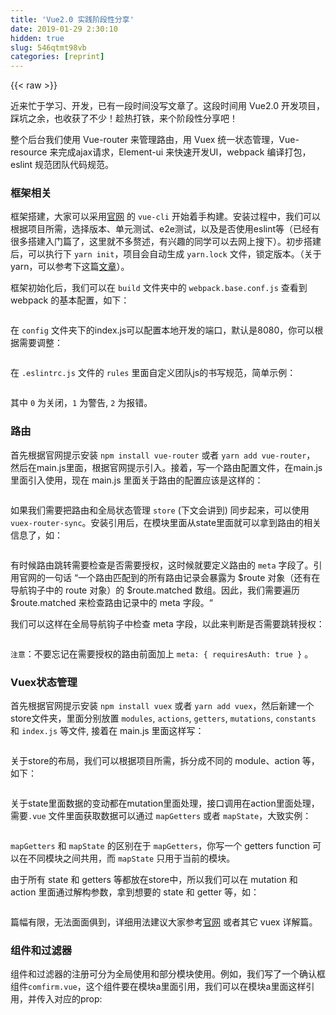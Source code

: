 ```yaml
---
title: 'Vue2.0 实践阶段性分享' 
date: 2019-01-29 2:30:10
hidden: true
slug: 546qtmt98vb
categories: [reprint]
---
```


{{< raw >}}

                    
<p>近来忙于学习、开发，已有一段时间没写文章了。这段时间用 Vue2.0 开发项目，踩坑之余，也收获了不少！趁热打铁，来个阶段性分享吧！</p>
<p>整个后台我们使用 Vue-router 来管理路由，用 Vuex 统一状态管理，Vue-resource 来完成ajax请求，Element-ui 来快速开发UI，webpack 编译打包，eslint 规范团队代码规范。</p>
<h3 id="articleHeader0">框架相关</h3>
<p>框架搭建，大家可以采用<a href="http://vuejs.org/v2/guide/installation.html#CLI" rel="nofollow noreferrer" target="_blank">官网</a> 的 <code>vue-cli</code> 开始着手构建。安装过程中，我们可以根据项目所需，选择版本、单元测试、e2e测试，以及是否使用eslint等（已经有很多搭建入门篇了，这里就不多赘述，有兴趣的同学可以去网上搜下）。初步搭建后，可以执行下 <code>yarn init</code>，项目会自动生成 <code>yarn.lock</code> 文件，锁定版本。（关于yarn，可以参考下这篇<a href="https://segmentfault.com/a/1190000007173332">文章</a>）。</p>
<p>框架初始化后，我们可以在 <code>build</code> 文件夹中的 <code>webpack.base.conf.js</code> 查看到 webpack 的基本配置，如下：</p>
<p><span class="img-wrap"><img data-src="/img/remote/1460000007909111?w=881&amp;h=552" src="https://static.alili.tech/img/remote/1460000007909111?w=881&amp;h=552" alt="" title="" style="cursor: pointer; display: inline;"></span></p>
<p>在 <code>config</code> 文件夹下的index.js可以配置本地开发的端口，默认是8080，你可以根据需要调整：</p>
<p><span class="img-wrap"><img data-src="/img/remote/1460000007909112?w=779&amp;h=119" src="https://static.alili.tech/img/remote/1460000007909112?w=779&amp;h=119" alt="" title="" style="cursor: pointer; display: inline;"></span></p>
<p>在 <code>.eslintrc.js</code> 文件的 <code>rules</code> 里面自定义团队js的书写规范，简单示例：</p>
<p><span class="img-wrap"><img data-src="/img/remote/1460000007909113?w=732&amp;h=176" src="https://static.alili.tech/img/remote/1460000007909113?w=732&amp;h=176" alt="" title="" style="cursor: pointer; display: inline;"></span></p>
<p>其中 <code>0</code> 为关闭，<code>1</code> 为警告, <code>2</code> 为报错。</p>
<h3 id="articleHeader1">路由</h3>
<p>首先根据官网提示安装 <code>npm install vue-router</code> 或者 <code>yarn add vue-router</code>， 然后在main.js里面，根据官网提示引入。接着，写一个路由配置文件，在main.js里面引入使用，现在 main.js 里面关于路由的配置应该是这样的：</p>
<p><span class="img-wrap"><img data-src="/img/remote/1460000007909114?w=800&amp;h=304" src="https://static.alili.tech/img/remote/1460000007909114?w=800&amp;h=304" alt="" title="" style="cursor: pointer; display: inline;"></span></p>
<p>如果我们需要把路由和全局状态管理 <code>store</code> (下文会讲到) 同步起来，可以使用 <code>vuex-router-sync</code>。安装引用后，在模块里面从state里面就可以拿到路由的相关信息了，如：</p>
<p><span class="img-wrap"><img data-src="/img/remote/1460000007909115?w=656&amp;h=84" src="https://static.alili.tech/img/remote/1460000007909115?w=656&amp;h=84" alt="" title="" style="cursor: pointer; display: inline;"></span></p>
<p>有时候路由跳转需要检查是否需要授权，这时候就要定义路由的 <code>meta</code> 字段了。引用官网的一句话 “一个路由匹配到的所有路由记录会暴露为 $route 对象（还有在导航钩子中的 route 对象）的 $route.matched 数组。因此，我们需要遍历 $route.matched 来检查路由记录中的 meta 字段。“</p>
<p>我们可以这样在全局导航钩子中检查 meta 字段，以此来判断是否需要跳转授权：</p>
<p><span class="img-wrap"><img data-src="/img/remote/1460000007909116?w=648&amp;h=244" src="https://static.alili.tech/img/remote/1460000007909116?w=648&amp;h=244" alt="" title="" style="cursor: pointer;"></span></p>
<p><code>注意</code>：不要忘记在需要授权的路由前面加上 <code>meta: { requiresAuth: true }</code> 。</p>
<h3 id="articleHeader2">Vuex状态管理</h3>
<p>首先根据官网提示安装 <code>npm install vuex</code> 或者 <code>yarn add vuex</code>，然后新建一个store文件夹，里面分别放置 <code>modules</code>, <code>actions</code>, <code>getters</code>, <code>mutations</code>, <code>constants</code> 和 <code>index.js</code> 等文件, 接着在 main.js 里面这样写：</p>
<p><span class="img-wrap"><img data-src="/img/remote/1460000007909117?w=538&amp;h=208" src="https://static.alili.tech/img/remote/1460000007909117?w=538&amp;h=208" alt="" title="" style="cursor: pointer; display: inline;"></span></p>
<p>关于store的布局，我们可以根据项目所需，拆分成不同的 module、action 等，如下：</p>
<p><span class="img-wrap"><img data-src="/img/remote/1460000007909118?w=213&amp;h=344" src="https://static.alili.tech/img/remote/1460000007909118?w=213&amp;h=344" alt="" title="" style="cursor: pointer; display: inline;"></span></p>
<p>关于state里面数据的变动都在mutation里面处理，接口调用在action里面处理，需要<code>.vue</code> 文件里面获取数据可以通过 <code>mapGetters</code> 或者 <code>mapState</code>，大致实例：</p>
<p><span class="img-wrap"><img data-src="/img/remote/1460000007909119?w=730&amp;h=118" src="https://static.alili.tech/img/remote/1460000007909119?w=730&amp;h=118" alt="" title="" style="cursor: pointer; display: inline;"></span></p>
<p><code>mapGetters</code> 和 <code>mapState</code> 的区别在于 <code>mapGetters</code>，你写一个 getters function 可以在不同模块之间共用，而 <code>mapState</code> 只用于当前的模块。</p>
<p>由于所有 state 和 getters 等都放在store中，所以我们可以在 mutation 和<br>action 里面通过解构参数，拿到想要的 state 和 getter 等，如：</p>
<p><span class="img-wrap"><img data-src="/img/remote/1460000007909120?w=661&amp;h=298" src="https://static.alili.tech/img/remote/1460000007909120?w=661&amp;h=298" alt="" title="" style="cursor: pointer;"></span></p>
<p>篇幅有限，无法面面俱到，详细用法建议大家参考<a href="http://vuex.vuejs.org/en/" rel="nofollow noreferrer" target="_blank">官网</a> 或者其它 vuex 详解篇。</p>
<h3 id="articleHeader3">组件和过滤器</h3>
<p>组件和过滤器的注册可分为全局使用和部分模块使用。例如，我们写了一个确认框组件<code>comfirm.vue</code>，这个组件要在模块a里面引用，我们可以在模块a里面这样引用，并传入对应的prop:</p>
<div class="widget-codetool" style="display:none;">
      <div class="widget-codetool--inner">
      <span class="selectCode code-tool" data-toggle="tooltip" data-placement="top" title="" data-original-title="全选"></span>
      <span type="button" class="copyCode code-tool" data-toggle="tooltip" data-placement="top" data-clipboard-text="<template>
  <div class=&quot;f-confirm&quot;>
    <f-confirm :confirmData=&quot;confirmData&quot; :isBill=&quot;isBill&quot;></f-confirm>
  </div>
</template>

<script>
import { mapGetters, mapActions } from 'vuex';
import fConfirm from './confirm';

export default {
  data() {
    return {
      isBill: true
    }
  },
  
  computed: mapGetters({
    confirmData 'getConfirmData'
  }),
  
  components: { fConfirm },
};
</script>" title="" data-original-title="复制"></span>
      <span type="button" class="saveToNote code-tool" data-toggle="tooltip" data-placement="top" title="" data-original-title="放进笔记"></span>
      </div>
      </div><pre class="hljs dust"><code><span class="xml"><span class="hljs-tag">&lt;<span class="hljs-name">template</span>&gt;</span>
  <span class="hljs-tag">&lt;<span class="hljs-name">div</span> <span class="hljs-attr">class</span>=<span class="hljs-string">"f-confirm"</span>&gt;</span>
    <span class="hljs-tag">&lt;<span class="hljs-name">f-confirm</span> <span class="hljs-attr">:confirmData</span>=<span class="hljs-string">"confirmData"</span> <span class="hljs-attr">:isBill</span>=<span class="hljs-string">"isBill"</span>&gt;</span><span class="hljs-tag">&lt;/<span class="hljs-name">f-confirm</span>&gt;</span>
  <span class="hljs-tag">&lt;/<span class="hljs-name">div</span>&gt;</span>
<span class="hljs-tag">&lt;/<span class="hljs-name">template</span>&gt;</span>

<span class="hljs-tag">&lt;<span class="hljs-name">script</span>&gt;</span><span class="actionscript">
<span class="hljs-meta"><span class="hljs-meta-keyword">import</span> </span></span></span><span class="hljs-template-variable">{ mapGetters, mapActions }</span><span class="xml"><span class="javascript"> <span class="hljs-keyword">from</span> <span class="hljs-string">'vuex'</span>;
<span class="hljs-keyword">import</span> fConfirm <span class="hljs-keyword">from</span> <span class="hljs-string">'./confirm'</span>;

<span class="hljs-keyword">export</span> <span class="hljs-keyword">default</span> </span></span><span class="hljs-template-variable">{
  data() {
    return {
      isBill: true
    }</span><span class="xml"><span class="undefined">
  },
  
  computed: mapGetters(</span></span><span class="hljs-template-variable">{
    confirmData 'getConfirmData'
  }</span><span class="xml"><span class="undefined">),
  
  components: </span></span><span class="hljs-template-variable">{ fConfirm }</span><span class="xml"><span class="undefined">,
};
</span><span class="hljs-tag">&lt;/<span class="hljs-name">script</span>&gt;</span></span></code></pre>
<p>此外，对于共用的组件和过滤器注册，我们可以统一在 main.js 里面，把它们加载进来，然后全局注册，做法如下：</p>
<p><span class="img-wrap"><img data-src="/img/remote/1460000007909121?w=733&amp;h=199" src="https://static.alili.tech/img/remote/1460000007909121?w=733&amp;h=199" alt="" title="" style="cursor: pointer; display: inline;"></span></p>
<p>这样注册后，我们在需要用到它们的任何一个组件里面，都可以使用。比如我需要在模块b里面用到 <code>header.vue</code> 和 <code>content.vue</code> 这两个组件，我直接在模块a里面这样写就行：</p>
<p><span class="img-wrap"><img data-src="/img/remote/1460000007909122?w=499&amp;h=179" src="https://static.alili.tech/img/remote/1460000007909122?w=499&amp;h=179" alt="" title="" style="cursor: pointer;"></span></p>
<p><code>注意</code>： 这时候 <code>&lt;script&gt;</code> 标签里面不需要再去 import 这个组件，也不需要写在<code>components</code> 里面了。</p>
<h3 id="articleHeader4">混合（mixin）</h3>
<p>写过 <code>Sass</code> 的同学都知道混合宏，那么，在Vue里面，mixin又是什么呢？官网是这样描述的，“<code>混合</code>是一种灵活的分布式复用 Vue 组件的方式。混合对象可以包含任意组件选项。以组件使用混合对象时，所有混合对象的选项将被混入该组件本身的选项。”</p>
<p>举个例子，比如我在 <code>模块a</code> 和 <code>模块b</code> 里面都需要用到这样的代码，那么我可以把它写成一个mixin，如下：</p>
<p><span class="img-wrap"><img data-src="/img/remote/1460000008122738?w=711&amp;h=427" src="https://static.alili.tech/img/remote/1460000008122738?w=711&amp;h=427" alt="" title="" style="cursor: pointer;"></span></p>
<p>在 <code>模块a</code> 或 <code>模块b</code> 里面这样引用就可以了：</p>
<p><span class="img-wrap"><img data-src="/img/remote/1460000008122739?w=728&amp;h=136" src="https://static.alili.tech/img/remote/1460000008122739?w=728&amp;h=136" alt="" title="" style="cursor: pointer; display: inline;"></span></p>
<p>要注意的是，当组件和 <code>混合</code>对象有同名钩子时，这些钩子将混合成一个数组，都会被调用，但是 <code>混合</code> 对象的钩子会比组件自身的钩子先被调用。引用官网的一个例子：</p>
<div class="widget-codetool" style="display:none;">
      <div class="widget-codetool--inner">
      <span class="selectCode code-tool" data-toggle="tooltip" data-placement="top" title="" data-original-title="全选"></span>
      <span type="button" class="copyCode code-tool" data-toggle="tooltip" data-placement="top" data-clipboard-text="    var mixin = {
      created: function () {
        console.log('混合对象的钩子被调用')
      }
    }
    new Vue({
      mixins: [mixin],
      created: function () {
        console.log('组件钩子被调用')
      }
    })
    // -> &quot;混合对象的钩子被调用&quot;
    // -> &quot;组件钩子被调用&quot;" title="" data-original-title="复制"></span>
      <span type="button" class="saveToNote code-tool" data-toggle="tooltip" data-placement="top" title="" data-original-title="放进笔记"></span>
      </div>
      </div><pre class="hljs javascript"><code class="javascrpt">    <span class="hljs-keyword">var</span> mixin = {
      <span class="hljs-attr">created</span>: <span class="hljs-function"><span class="hljs-keyword">function</span> (<span class="hljs-params"></span>) </span>{
        <span class="hljs-built_in">console</span>.log(<span class="hljs-string">'混合对象的钩子被调用'</span>)
      }
    }
    <span class="hljs-keyword">new</span> Vue({
      <span class="hljs-attr">mixins</span>: [mixin],
      <span class="hljs-attr">created</span>: <span class="hljs-function"><span class="hljs-keyword">function</span> (<span class="hljs-params"></span>) </span>{
        <span class="hljs-built_in">console</span>.log(<span class="hljs-string">'组件钩子被调用'</span>)
      }
    })
    <span class="hljs-comment">// -&gt; "混合对象的钩子被调用"</span>
    <span class="hljs-comment">// -&gt; "组件钩子被调用"</span></code></pre>
<p><code>混合</code> 对于减少重复的代码是个很好的选择，但是要注意谨慎使用全局的mixin, 因为它会影响到每个单独创建的 Vue 实例。</p>
<h3 id="articleHeader5">api 调用</h3>
<p>文首已经提及，我们采用vue-resource来完成ajax请求。vue-resource是一个非常小巧的库，压缩后大约只有12KB，服务端启用gzip压缩后只有4.5KB大小。它和Vue.js一样，除了不支持IE 9以下的浏览器，其他主流的浏览器都支持。它支持Promise API和URI Templates，也支持拦截器。拦截器是全局的，拦截器可以在请求发送前和发送请求后做一些处理。这里提供 vue-resource <a href="https://github.com/pagekit/vue-resource" rel="nofollow noreferrer" target="_blank">github</a> 地址，没用过的同学可以先去看下。</p>
<p>为了不必每次调用都要写上诸如下面这样繁琐的代码，</p>
<div class="widget-codetool" style="display:none;">
      <div class="widget-codetool--inner">
      <span class="selectCode code-tool" data-toggle="tooltip" data-placement="top" title="" data-original-title="全选"></span>
      <span type="button" class="copyCode code-tool" data-toggle="tooltip" data-placement="top" data-clipboard-text="    this.$http.get(this.apiUrl, ...)
    .then((response) => {
        this.$set('gridData', response.data)
    })
    .catch(function(response) {
        console.log(response)
    });
    
    this.$http.post(this.apiUrl, data, ...)
    .then((response) => {
        this.$set('gridData', response.data)
    })
    .catch(function(response) {
        console.log(response)
    })" title="" data-original-title="复制"></span>
      <span type="button" class="saveToNote code-tool" data-toggle="tooltip" data-placement="top" title="" data-original-title="放进笔记"></span>
      </div>
      </div><pre class="javascript hljs"><code class="javaScript">    <span class="hljs-keyword">this</span>.$http.get(<span class="hljs-keyword">this</span>.apiUrl, ...)
    .then(<span class="hljs-function">(<span class="hljs-params">response</span>) =&gt;</span> {
        <span class="hljs-keyword">this</span>.$set(<span class="hljs-string">'gridData'</span>, response.data)
    })
    .catch(<span class="hljs-function"><span class="hljs-keyword">function</span>(<span class="hljs-params">response</span>) </span>{
        <span class="hljs-built_in">console</span>.log(response)
    });
    
    <span class="hljs-keyword">this</span>.$http.post(<span class="hljs-keyword">this</span>.apiUrl, data, ...)
    .then(<span class="hljs-function">(<span class="hljs-params">response</span>) =&gt;</span> {
        <span class="hljs-keyword">this</span>.$set(<span class="hljs-string">'gridData'</span>, response.data)
    })
    .catch(<span class="hljs-function"><span class="hljs-keyword">function</span>(<span class="hljs-params">response</span>) </span>{
        <span class="hljs-built_in">console</span>.log(response)
    })</code></pre>
<p>我们可以把 ajax 相关的调用方法封装起来，简单示例：</p>
<p><span class="img-wrap"><img data-src="/img/remote/1460000007909123?w=719&amp;h=365" src="https://static.alili.tech/img/remote/1460000007909123?w=719&amp;h=365" alt="" title="" style="cursor: pointer; display: inline;"></span></p>
<p>在需要用到的模块里面，这样引用：</p>
<p><span class="img-wrap"><img data-src="/img/remote/1460000007909124?w=578&amp;h=252" src="https://static.alili.tech/img/remote/1460000007909124?w=578&amp;h=252" alt="" title="" style="cursor: pointer; display: inline;"></span></p>
<p>此外，项目所用到的接口地址也建议统一写在一份配置文件，这样比较好管理，简单可以这样写：</p>
<div class="widget-codetool" style="display:none;">
      <div class="widget-codetool--inner">
      <span class="selectCode code-tool" data-toggle="tooltip" data-placement="top" title="" data-original-title="全选"></span>
      <span type="button" class="copyCode code-tool" data-toggle="tooltip" data-placement="top" data-clipboard-text="const path = {
  base: '/bill/manage',
  ports: {
    export: '/export/refresh/'
    bank: '/bank/filter/',
    online: '/online/filter/',
    ...
  }
};

export const getUri = (key) => {
  if (!path.ports[key]) {
    return false;
  }
  return path.base + path.ports[key];
};" title="" data-original-title="复制"></span>
      <span type="button" class="saveToNote code-tool" data-toggle="tooltip" data-placement="top" title="" data-original-title="放进笔记"></span>
      </div>
      </div><pre class="javascript hljs"><code class="javascript"><span class="hljs-keyword">const</span> path = {
  <span class="hljs-attr">base</span>: <span class="hljs-string">'/bill/manage'</span>,
  <span class="hljs-attr">ports</span>: {
    <span class="hljs-attr">export</span>: <span class="hljs-string">'/export/refresh/'</span>
    bank: <span class="hljs-string">'/bank/filter/'</span>,
    <span class="hljs-attr">online</span>: <span class="hljs-string">'/online/filter/'</span>,
    ...
  }
};

<span class="hljs-keyword">export</span> <span class="hljs-keyword">const</span> getUri = <span class="hljs-function">(<span class="hljs-params">key</span>) =&gt;</span> {
  <span class="hljs-keyword">if</span> (!path.ports[key]) {
    <span class="hljs-keyword">return</span> <span class="hljs-literal">false</span>;
  }
  <span class="hljs-keyword">return</span> path.base + path.ports[key];
};</code></pre>
<p>在调用接口时，直接传参数调用 <code>getUri</code> 来获取对应的url, 如 <code>getUri(bank)</code>。<br>不过，这种方法我感觉还不大满意，如果大家有更好的做法，欢迎分享！</p>
<h3 id="articleHeader6">总结</h3>
<p>篇幅有限，没有办法细讲每个小标题，只能把大致地跟大家分享下。这段时间，也喜欢自己做一下vue功能组件，如 vue-upload, vue-chart 等，有时间整理后，再和大家一起分享！当然现在网上已经有很多现成的库了，有兴趣的同学都可以去看看。</p>
<p>如果你也在用vue2开发, 欢迎交流、分享！</p>

                
{{< /raw >}}

# 版权声明
本文资源来源互联网，仅供学习研究使用，版权归该资源的合法拥有者所有，

本文仅用于学习、研究和交流目的。转载请注明出处、完整链接以及原作者。

原作者若认为本站侵犯了您的版权，请联系我们，我们会立即删除！

## 原文标题
Vue2.0 实践阶段性分享

## 原文链接
[https://segmentfault.com/a/1190000007909108](https://segmentfault.com/a/1190000007909108)


